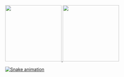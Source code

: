 <div>
<a href="https://github.com/seu-usuário-aqui">
<img loading="lazy" height="180em" src="https://github-readme-stats.vercel.app/api/top-langs/?username=kecomecas&layout=compact&langs_count=7&theme=dracula"/>
<img loading="lazy" height="180em" src="https://github-readme-stats.vercel.app/api?username=kecomecas&show_icons=true&theme=dracula&include_all_commits=true&count_private=true"/>
</div>

![Snake animation](https://github.com/kecomecas/kecomecas/blob/output/github-contribution-grid-snake.svg)
